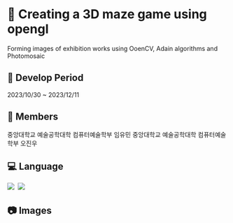 #  :snail: Creating a 3D maze game using opengl

Forming images of exhibition works using OoenCV, Adain algorithms and Photomosaic



##  :calendar: Develop Period
2023/10/30 ~ 2023/12/11

## :runner: Members
중앙대학교 예술공학대학 컴퓨터예술학부 임유민 
중앙대학교 예술공학대학 컴퓨터예술학부 오진우

## :computer: Language
<img src="https://img.shields.io/badge/OpenGL-5586A4.svg?style=for-the-badge&logo=opengl&logoColor=black" />&nbsp;
<img src="https://img.shields.io/badge/C++-00599C?style=for-the-badge&logo=cplusplus&logoColor=white" />


## :camera: Images

